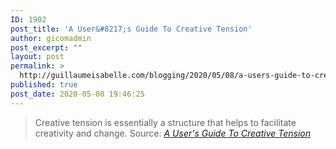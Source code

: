 ```yaml
---
ID: 1902
post_title: 'A User&#8217;s Guide To Creative Tension'
author: gicomadmin
post_excerpt: ""
layout: post
permalink: >
  http://guillaumeisabelle.com/blogging/2020/05/08/a-users-guide-to-creative-tension/
published: true
post_date: 2020-05-08 19:46:25
---
```

> Creative tension is essentially a structure that helps to facilitate creativity and change. Source: *[A User's Guide To Creative Tension][1]*

 [1]: https://www.productiveflourishing.com/a-users-guide-to-creative-tension/